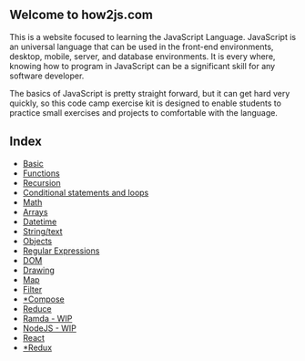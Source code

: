 ## Welcome to how2js.com

This is a website focused to learning the JavaScript Language. JavaScript is an
universal language that can be used in the front-end environments, desktop, mobile,
server, and database environments. It is every where, knowing how to program in
JavaScript can be a significant skill for any software developer.

The basics of JavaScript is pretty straight forward, but it can get hard very
quickly, so this code camp exercise kit is designed to enable students to
practice small exercises and projects to comfortable with the language.

## Index

* [Basic](basic/)
* [Functions](functions/)
* [Recursion](recursion/)
* [Conditional statements and loops](controlflow/)
* [Math](math/)
* [Arrays](arrays/)
* [Datetime](datetime/)
* [String/text](strings/)
* [Objects](objects/)
* [Regular Expressions](regex/)
* [DOM](dom/)
* [Drawing](drawing/)
* [Map](map/)
* [Filter](filter/)
* [*Compose](compose/)
* [Reduce](reduce2/)
* [Ramda - WIP](ramda/)
* [NodeJS - WIP](nodejs/)
* [React](react/)
* [*Redux](redux/)
